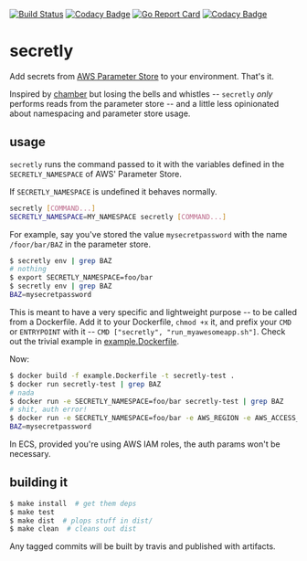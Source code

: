 [![Build Status](https://travis-ci.com/energyhub/secretly.svg?branch=master)](https://travis-ci.com/energyhub/secretly)
[![Codacy Badge](https://api.codacy.com/project/badge/Grade/a60928ed98774f86881108286d1c9e20)](https://www.codacy.com/app/energyhub/secretly?utm_source=github.com&amp;utm_medium=referral&amp;utm_content=energyhub/secretly&amp;utm_campaign=Badge_Grade)
[![Go Report Card](https://goreportcard.com/badge/github.com/energyhub/secretly)](https://goreportcard.com/report/github.com/energyhub/secretly)
[![Codacy Badge](https://api.codacy.com/project/badge/Coverage/a60928ed98774f86881108286d1c9e20)](https://www.codacy.com/app/energyhub/secretly?utm_source=github.com&utm_medium=referral&utm_content=energyhub/secretly&utm_campaign=Badge_Coverage)

# secretly

Add secrets from [AWS Parameter Store](https://docs.aws.amazon.com/systems-manager/latest/userguide/systems-manager-paramstore.html) to your environment. That's it.

Inspired by [chamber](https://github.com/segmentio/chamber) but losing the bells and whistles -- `secretly` _only_ performs reads from the parameter store -- and a little less opinionated about namespacing and parameter store usage.

## usage

`secretly` runs the command passed to it with the variables defined in the `SECRETLY_NAMESPACE` of AWS' Parameter Store.

If `SECRETLY_NAMESPACE` is undefined it behaves normally.

```bash
secretly [COMMAND...]
SECRETLY_NAMESPACE=MY_NAMESPACE secretly [COMMAND...]
```

For example, say you've stored the value `mysecretpassword` with the name `/foor/bar/BAZ` in the parameter store.

```bash
$ secretly env | grep BAZ
# nothing
$ export SECRETLY_NAMESPACE=foo/bar
$ secretly env | grep BAZ
BAZ=mysecretpassword
```

This is meant to have a very specific and lightweight purpose -- to be called from a Dockerfile. Add it to your Dockerfile, `chmod +x` it, and prefix your `CMD` or `ENTRYPOINT` with it -- `CMD ["secretly", "run_myawesomeapp.sh"]`.  Check out the trivial example in [example.Dockerfile](example.Dockerfile).

Now:
```bash
$ docker build -f example.Dockerfile -t secretly-test .
$ docker run secretly-test | grep BAZ
# nada
$ docker run -e SECRETLY_NAMESPACE=foo/bar secretly-test | grep BAZ
# shit, auth error!
$ docker run -e SECRETLY_NAMESPACE=foo/bar -e AWS_REGION -e AWS_ACCESS_KEY_ID -e AWS_SECRET_ACCESS_KEY secretly-test | grep BAZ
BAZ=mysecretpassword
```

In ECS, provided you're using AWS IAM roles, the auth params won't be necessary.

## building it

```bash
$ make install  # get them deps
$ make test
$ make dist  # plops stuff in dist/
$ make clean  # cleans out dist
```

Any tagged commits will be built by travis and published with artifacts.

